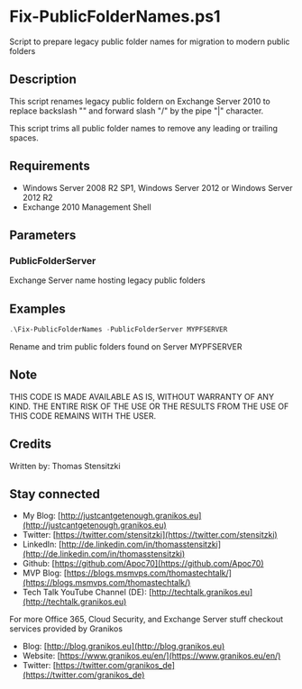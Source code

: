 # Fix-PublicFolderNames.ps1

Script to prepare legacy public folder names for migration to modern public folders

## Description

This script renames legacy public foldern on Exchange Server 2010 to replace backslash "\" and forward slash "/" by the pipe "|" character.

This script trims all public folder names to remove any leading or trailing spaces.

## Requirements

- Windows Server 2008 R2 SP1, Windows Server 2012 or Windows Server 2012 R2  
- Exchange 2010 Management Shell

## Parameters

### PublicFolderServer

Exchange Server name hosting legacy public folders

## Examples

``` PowerShell
.\Fix-PublicFolderNames -PublicFolderServer MYPFSERVER
```

Rename and trim public folders found on Server MYPFSERVER

## Note

THIS CODE IS MADE AVAILABLE AS IS, WITHOUT WARRANTY OF ANY KIND. THE ENTIRE
RISK OF THE USE OR THE RESULTS FROM THE USE OF THIS CODE REMAINS WITH THE USER.

## Credits

Written by: Thomas Stensitzki

## Stay connected

- My Blog: [http://justcantgetenough.granikos.eu](http://justcantgetenough.granikos.eu)
- Twitter: [https://twitter.com/stensitzki](https://twitter.com/stensitzki)
- LinkedIn: [http://de.linkedin.com/in/thomasstensitzki](http://de.linkedin.com/in/thomasstensitzki)
- Github: [https://github.com/Apoc70](https://github.com/Apoc70)
- MVP Blog: [https://blogs.msmvps.com/thomastechtalk/](https://blogs.msmvps.com/thomastechtalk/)
- Tech Talk YouTube Channel (DE): [http://techtalk.granikos.eu](http://techtalk.granikos.eu)

For more Office 365, Cloud Security, and Exchange Server stuff checkout services provided by Granikos

- Blog: [http://blog.granikos.eu](http://blog.granikos.eu)
- Website: [https://www.granikos.eu/en/](https://www.granikos.eu/en/)
- Twitter: [https://twitter.com/granikos_de](https://twitter.com/granikos_de)